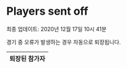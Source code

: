 # Players sent off
최종 업데이트: 2020년 12월 17일 10시 41분


경기 중 오류가 발생하는 경우 자동으로 퇴장됩니다.


| 퇴장된 참가자 |
|:---:|